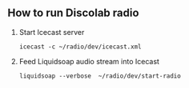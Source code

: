 ## How to run Discolab radio

1. Start Icecast server

    `icecast -c ~/radio/dev/icecast.xml`

2. Feed Liquidsoap audio stream into Icecast

    `liquidsoap --verbose  ~/radio/dev/start-radio`

